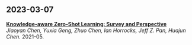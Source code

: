 ## 2023-03-07
[**Knowledge-aware Zero-Shot Learning: Survey and Perspective**](https://arxiv.org/pdf/2103.00070.pdf)  
*Jiaoyan Chen, Yuxia Geng, Zhuo Chen, Ian Horrocks, Jeff Z. Pan, Huajun Chen.* 2021-05. 
